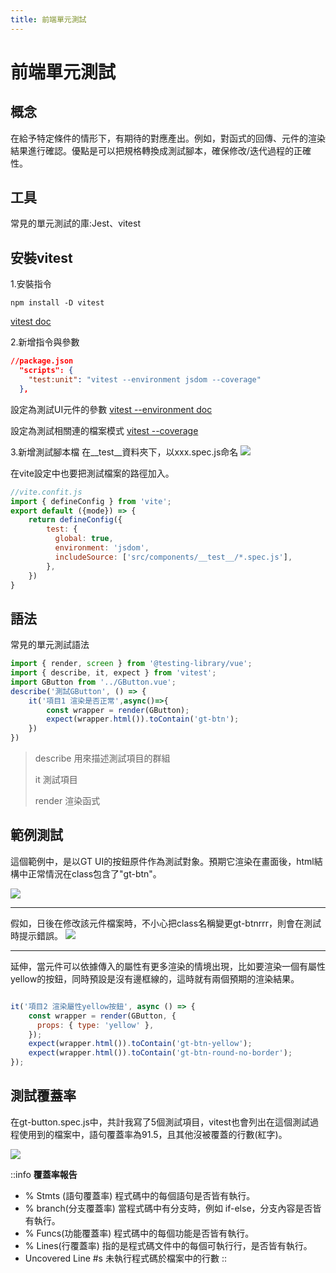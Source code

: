 ```yaml
---
title: 前端單元測試
---
```

# 前端單元測試

## 概念
在給予特定條件的情形下，有期待的對應產出。例如，對函式的回傳、元件的渲染結果進行確認。優點是可以把規格轉換成測試腳本，確保修改/迭代過程的正確性。

## 工具
常見的單元測試的庫:Jest、vitest

## 安裝vitest


1.安裝指令 
```shell
npm install -D vitest
```
[vitest doc](https://vitest.dev/guide/#adding-vitest-to-your-project)

2.新增指令與參數

```json
//package.json
  "scripts": {
    "test:unit": "vitest --environment jsdom --coverage"
  },
```
設定為測試UI元件的參數  [vitest --environment doc](https://vitest.dev/config/#environment)

設定為測試相關連的檔案模式 [vitest --coverage](https://vitest.dev/config/#coverage)


3.新增測試腳本檔
在__test__資料夾下，以xxx.spec.js命名
![](https://i.imgur.com/UasFjlM.jpg)   


在vite設定中也要把測試檔案的路徑加入。
```javascript
//vite.confit.js
import { defineConfig } from 'vite';
export default ({mode}) => {
    return defineConfig({
        test: {
          global: true,
          environment: 'jsdom',
          includeSource: ['src/components/__test__/*.spec.js'],
        },
    })
}
```

## 語法
常見的單元測試語法
```javascript
import { render, screen } from '@testing-library/vue';
import { describe, it, expect } from 'vitest';
import GButton from '../GButton.vue';
describe('測試GButton', () => {
    it('項目1 渲染是否正常',async()=>{
        const wrapper = render(GButton);
        expect(wrapper.html()).toContain('gt-btn');
    })
})
```
>
>describe 用來描述測試項目的群組
>
>it 測試項目
>
>render 渲染函式
>

## 範例測試

這個範例中，是以GT UI的按鈕原件作為測試對象。預期它渲染在畫面後，html結構中正常情況在class包含了"gt-btn"。

![](https://i.imgur.com/FM3ePmy.jpg)

---

假如，日後在修改該元件檔案時，不小心把class名稱變更gt-btnrrr，則會在測試時提示錯誤。
![](https://i.imgur.com/7wbHHNf.jpg)

---

延伸，當元件可以依據傳入的屬性有更多渲染的情境出現，比如要渲染一個有屬性yellow的按鈕，同時預設是沒有邊框線的，這時就有兩個預期的渲染結果。
```javascript

it('項目2 渲染屬性yellow按鈕', async () => {
    const wrapper = render(GButton, {
      props: { type: 'yellow' },
    });
    expect(wrapper.html()).toContain('gt-btn-yellow');
    expect(wrapper.html()).toContain('gt-btn-round-no-border');
});
```

## 測試覆蓋率
在gt-button.spec.js中，共計我寫了5個測試項目，vitest也會列出在這個測試過程使用到的檔案中，語句覆蓋率為91.5，且其他沒被覆蓋的行數(紅字)。

![](https://i.imgur.com/9M4jfxt.jpg)

::info
**覆蓋率報告**
- % Stmts (語句覆蓋率) 程式碼中的每個語句是否皆有執行。
- % branch(分支覆蓋率) 當程式碼中有分支時，例如 if-else，分支內容是否皆有執行。
- % Funcs(功能覆蓋率) 程式碼中的每個功能是否皆有執行。
- % Lines(行覆蓋率) 指的是程式碼文件中的每個可執行行，是否皆有執行。
- Uncovered Line #s 未執行程式碼於檔案中的行數
::

